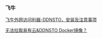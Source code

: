### 飞牛

[飞牛外网访问利器-DDNSTO，安装及注意事项](https://www.bilibili.com/video/BV1YMSQYAE84/)

[无法拉取易有云&DDNSTO Docker镜像？](https://www.bilibili.com/video/BV1FnUUYeEn9/)

